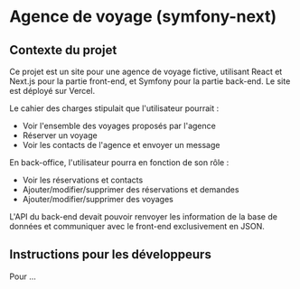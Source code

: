 # Agence de voyage (symfony-next)

## Contexte du projet 

Ce projet est un site pour une agence de voyage fictive, utilisant React et Next.js pour la partie front-end, et Symfony pour la partie back-end. Le site est déployé sur Vercel.

Le cahier des charges stipulait que l'utilisateur pourrait :

- Voir l'ensemble des voyages proposés par l'agence
- Réserver un voyage
- Voir les contacts de l'agence et envoyer un message

En back-office, l'utilisateur pourra en fonction de son rôle :

- Voir les réservations et contacts
- Ajouter/modifier/supprimer des réservations et demandes
- Ajouter/modifier/supprimer des voyages

L'API du back-end devait pouvoir renvoyer les information de la base de données et communiquer avec le front-end exclusivement en JSON.

## Instructions pour les développeurs

Pour ...
